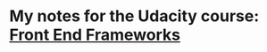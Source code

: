 # My notes for the Udacity course: [Front End Frameworks](https://classroom.udacity.com/courses/ud894)
